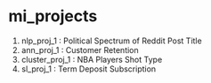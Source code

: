 # mi_projects
1. nlp_proj_1     : Political Spectrum of Reddit Post Title 
2. ann_proj_1     : Customer Retention 
3. cluster_proj_1 : NBA Players Shot Type
4. sl_proj_1      : Term Deposit Subscription
